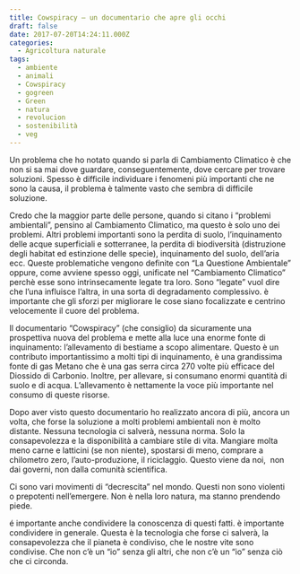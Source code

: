 ```yaml
---
title: Cowspiracy – un documentario che apre gli occhi
draft: false
date: 2017-07-20T14:24:11.000Z
categories:
  - Agricoltura naturale
tags:
  - ambiente
  - animali
  - Cowspiracy
  - gogreen
  - Green
  - natura
  - revolucion
  - sostenibilità
  - veg
---
```

<p style="text-align: left;">
  Un problema che ho notato quando si parla di Cambiamento Climatico è che non si sa mai dove guardare, conseguentemente, dove cercare per trovare soluzioni. Spesso è difficile individuare i fenomeni più importanti che ne sono la causa, il problema è talmente vasto che sembra di difficile soluzione.
</p>

<p style="text-align: left;">
  Credo che la maggior parte delle persone, quando si citano i &#8220;problemi ambientali&#8221;, pensino al Cambiamento Climatico, ma questo è solo uno dei problemi. Altri problemi importanti sono la perdita di suolo, l&#8217;inquinamento delle acque superficiali e sotterranee, la perdita di biodiversità (distruzione degli habitat ed estinzione delle specie), inquinamento del suolo, dell&#8217;aria ecc. Queste problematiche vengono definite con &#8220;La Questione Ambientale&#8221; oppure, come avviene spesso oggi, unificate nel &#8220;Cambiamento Climatico&#8221; perchè esse sono intrinsecamente legate tra loro. Sono &#8220;legate&#8221; vuol dire che l&#8217;una influisce l&#8217;altra, in una sorta di degradamento complessivo. è importante che gli sforzi per migliorare le cose siano focalizzate e centrino velocemente il cuore del problema.
</p>

<p style="text-align: left;">
  Il documentario &#8220;Cowspiracy&#8221; (che consiglio) da sicuramente una prospettiva nuova del problema e mette alla luce una enorme fonte di inquinamento: l&#8217;allevamento di bestiame a scopo alimentare. Questo è un contributo importantissimo a molti tipi di inquinamento, è una grandissima fonte di gas Metano che è una gas serra circa 270 volte più efficace del Diossido di Carbonio. Inoltre, per allevare, si consumano enormi quantità di suolo e di acqua. L&#8217;allevamento è nettamente la voce più importante nel consumo di queste risorse.
</p>

<p style="text-align: left;">
  Dopo aver visto questo documentario ho realizzato ancora di più, ancora un volta, che forse la soluzione a molti problemi ambientali non è molto distante. Nessuna tecnologia ci salverà, nessuna norma. Solo la consapevolezza e la disponibilità a cambiare stile di vita. Mangiare molta meno carne e latticini (se non niente), spostarsi di meno, comprare a chilometro zero, l&#8217;auto-produzione, il riciclaggio. Questo viene da noi,  non dai governi, non dalla comunità scientifica.
</p>

<p style="text-align: left;">
  Ci sono vari movimenti di &#8220;decrescita&#8221; nel mondo. Questi non sono violenti o prepotenti nell&#8217;emergere. Non è nella loro natura, ma stanno prendendo piede.
</p>

<p style="text-align: left;">
  é importante anche condividere la conoscenza di questi fatti. è importante condividere in generale. Questa è la tecnologia che forse ci salverà, la consapevolezza che il pianeta è condiviso, che le nostre vite sono condivise. Che non c&#8217;è un &#8220;io&#8221; senza gli altri, che non c&#8217;è un &#8220;io&#8221; senza ciò che ci circonda.
</p>

&nbsp;
